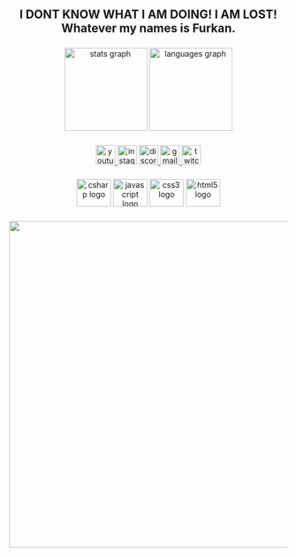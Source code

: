 <h2 align="center">I DONT KNOW WHAT I AM DOING! I AM LOST! Whatever my names is Furkan.</h2>

###

<div align="center">
  <img src="https://github-readme-stats.vercel.app/api?hide_title=false&hide_rank=false&show_icons=true&include_all_commits=true&count_private=true&disable_animations=false&theme=dracula&locale=en&hide_border=false&username=Demirdirek" height="150" alt="stats graph"  />
  <img src="https://github-readme-stats.vercel.app/api/top-langs?locale=en&hide_title=false&layout=compact&card_width=320&langs_count=5&theme=dracula&hide_border=false&username=Demirdirek" height="150" alt="languages graph"  />
</div>

###

<div align="center">
  <a href="https://www.youtube.com/channel/UCfK0MGJVyJwwOOKZS7O5XDw" target="_blank">
    <img src="https://img.shields.io/static/v1?message=Youtube&logo=youtube&label=&color=608b3b&logoColor=white&labelColor=&style=for-the-badge" height="35" alt="youtube logo"  />
  </a>
  <img src="https://img.shields.io/static/v1?message=Instagram&logo=instagram&label=&color=608b3b&logoColor=white&labelColor=&style=for-the-badge" height="35" alt="instagram logo"  />
  <a href="https://discordapp.com/users/116641817012862984" target="_blank">
    <img src="https://img.shields.io/static/v1?message=Discord&logo=discord&label=&color=608b3b&logoColor=white&labelColor=&style=for-the-badge" height="35" alt="discord logo"  />
  </a>
  <a href="ddirek71@gmail.com" target="_blank">
    <img src="https://img.shields.io/static/v1?message=Gmail&logo=gmail&label=&color=608b3b&logoColor=white&labelColor=&style=for-the-badge" height="35" alt="gmail logo"  />
  </a>
  <a href="https://www.twitch.tv/stmurloc" target="_blank">
    <img src="https://img.shields.io/static/v1?message=Twitch&logo=twitch&label=&color=608b3b&logoColor=white&labelColor=&style=for-the-badge" height="35" alt="twitch logo"  />
  </a>
</div>

###

<div align="center">
  <img src="https://cdn.jsdelivr.net/gh/devicons/devicon/icons/csharp/csharp-original.svg" height="50" width="62" alt="csharp logo"  />
  <img src="https://cdn.jsdelivr.net/gh/devicons/devicon/icons/javascript/javascript-original.svg" height="50" width="62" alt="javascript logo"  />
  <img src="https://cdn.jsdelivr.net/gh/devicons/devicon/icons/css3/css3-original.svg" height="50" width="62" alt="css3 logo"  />
  <img src="https://cdn.jsdelivr.net/gh/devicons/devicon/icons/html5/html5-original.svg" height="50" width="62" alt="html5 logo"  />
</div>

###

<div align="center">
  <img height="590" src="https://i.imgflip.com/74h6dv.gif"  />
</div>

###
